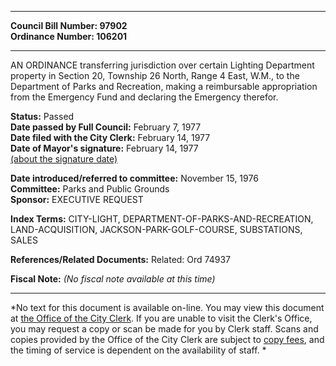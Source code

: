 * * * * *  
  
**Council Bill Number: [](#h0)[](#h2)97902**   
**Ordinance Number: 106201**  
  
* * * * *  
  
AN ORDINANCE transferring jurisdiction over certain Lighting Department property in Section 20, Township 26 North, Range 4 East, W.M., to the Department of Parks and Recreation, making a reimbursable appropriation from the Emergency Fund and declaring the Emergency therefor.  
  
**Status:** Passed   
**Date passed by Full Council:** February 7, 1977   
**Date filed with the City Clerk:** February 14, 1977   
**Date of Mayor's signature:** February 14, 1977   
[(about the signature date)](/~public/approvaldate.htm)   
  
  
**Date introduced/referred to committee:** November 15, 1976   
**Committee:** Parks and Public Grounds   
**Sponsor:** EXECUTIVE REQUEST   
  
**Index Terms:** CITY-LIGHT, DEPARTMENT-OF-PARKS-AND-RECREATION, LAND-ACQUISITION, JACKSON-PARK-GOLF-COURSE, SUBSTATIONS, SALES  
  
**References/Related Documents:** Related: Ord 74937  
  
**Fiscal Note:** *(No fiscal note available at this time)*  
  
* * * * *  
  
*No text for this document is available on-line. You may view this document at [the Office of the City Clerk](http://www.seattle.gov/leg/clerk/contactUs.htm). If you are unable to visit the Clerk's Office, you may request a copy or scan be made for you by Clerk staff. Scans and copies provided by the Office of the City Clerk are subject to [copy fees](http://clerk.seattle.gov/~public/clerkfees.htm), and the timing of service is dependent on the availability of staff. *  
  
  
